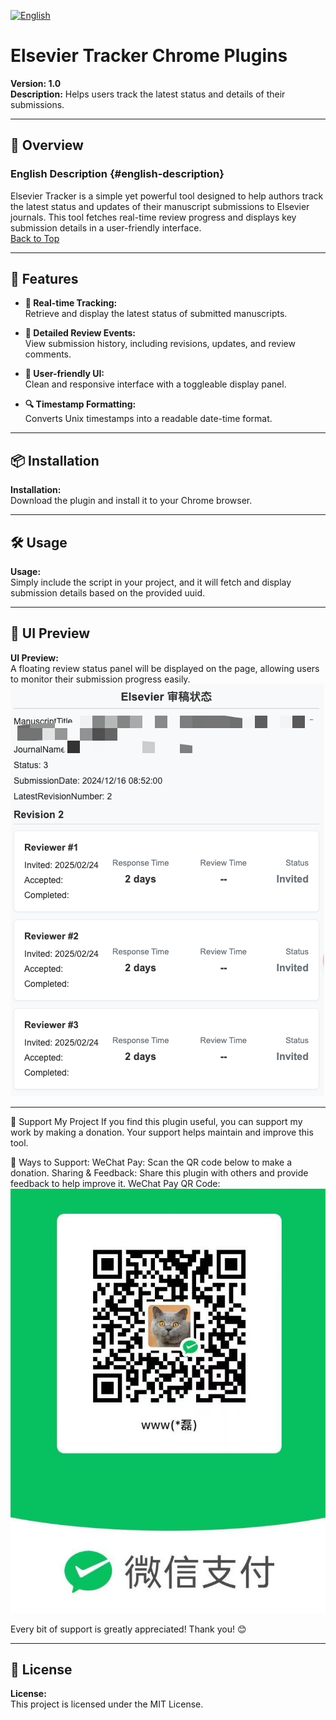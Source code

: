 
[![English](https://img.shields.io/badge/Language-English-blue)](#english-description)

# Elsevier Tracker Chrome Plugins  
**Version: 1.0**  
**Description:** Helps users track the latest status and details of their submissions.

---

## 🚀 Overview

### English Description {#english-description}
Elsevier Tracker is a simple yet powerful tool designed to help authors track the latest status and updates of their manuscript submissions to Elsevier journals. This tool fetches real-time review progress and displays key submission details in a user-friendly interface.  
[Back to Top](#elsevier-tracker-chrome-plugins)

---

## 🎯 Features

- **📌 Real-time Tracking:**  
  Retrieve and display the latest status of submitted manuscripts.

- **📜 Detailed Review Events:**  
  View submission history, including revisions, updates, and review comments.

- **🎨 User-friendly UI:**  
  Clean and responsive interface with a toggleable display panel.

- **🔍 Timestamp Formatting:**  
  Converts Unix timestamps into a readable date-time format.

---

## 📦 Installation

**Installation:**  
Download the plugin and install it to your Chrome browser.

---

## 🛠 Usage

**Usage:**  
Simply include the script in your project, and it will fetch and display submission details based on the provided uuid.

---

## 🎨 UI Preview

**UI Preview:**  
A floating review status panel will be displayed on the page, allowing users to monitor their submission progress easily.
![Additional UI Screenshot](https://github.com/WL661/Elsevier-Tracker/blob/main/previews2.png)

---

💖 Support My Project
If you find this plugin useful, you can support my work by making a donation. Your support helps maintain and improve this tool.

🎁 Ways to Support:
WeChat Pay: Scan the QR code below to make a donation.
Sharing & Feedback: Share this plugin with others and provide feedback to help improve it.
WeChat Pay QR Code:
![Additional UI Screenshot](https://github.com/WL661/Elsevier-Tracker/blob/main/WxPay.jpg)

Every bit of support is greatly appreciated! Thank you! 😊


---

## 📜 License

**License:**  
This project is licensed under the MIT License.
